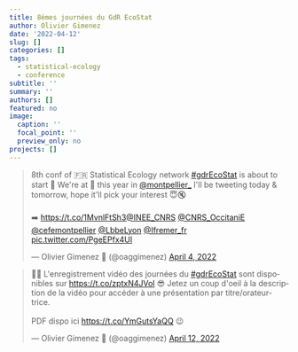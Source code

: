 ```yaml
---
title: 8èmes journées du GdR EcoStat
author: Olivier Gimenez
date: '2022-04-12'
slug: []
categories: []
tags:
  - statistical-ecology
  - conference
subtitle: ''
summary: ''
authors: []
featured: no
image:
  caption: ''
  focal_point: ''
  preview_only: no
projects: []
---
```



<blockquote class="twitter-tweet"><p lang="en" dir="ltr">8th conf of 🇫🇷 Statistical Ecology network <a href="https://twitter.com/hashtag/gdrEcoStat?src=hash&amp;ref_src=twsrc%5Etfw">#gdrEcoStat</a> is about to start 🥳 We&#39;re at 🏡 this year in <a href="https://twitter.com/montpellier_?ref_src=twsrc%5Etfw">@montpellier_</a> I&#39;ll be tweeting today &amp; tomorrow, hope it&#39;ll pick your interest 😇🔇<br><br>➡️ <a href="https://t.co/1MvnlFtSh3">https://t.co/1MvnlFtSh3</a><a href="https://twitter.com/INEE_CNRS?ref_src=twsrc%5Etfw">@INEE_CNRS</a> <a href="https://twitter.com/CNRS_OccitaniE?ref_src=twsrc%5Etfw">@CNRS_OccitaniE</a> <a href="https://twitter.com/cefemontpellier?ref_src=twsrc%5Etfw">@cefemontpellier</a> <a href="https://twitter.com/LbbeLyon?ref_src=twsrc%5Etfw">@LbbeLyon</a> <a href="https://twitter.com/Ifremer_fr?ref_src=twsrc%5Etfw">@Ifremer_fr</a> <a href="https://t.co/PgeEPfx4UI">pic.twitter.com/PgeEPfx4UI</a></p>&mdash; Olivier Gimenez 🖖 (@oaggimenez) <a href="https://twitter.com/oaggimenez/status/1510871035712843778?ref_src=twsrc%5Etfw">April 4, 2022</a></blockquote> <script async src="https://platform.twitter.com/widgets.js" charset="utf-8"></script> 



<blockquote class="twitter-tweet"><p lang="fr" dir="ltr">📸🥳 L&#39;enregistrement vidéo des journées du <a href="https://twitter.com/hashtag/gdrEcoStat?src=hash&amp;ref_src=twsrc%5Etfw">#gdrEcoStat</a> sont disponibles sur <a href="https://t.co/zptxN4JVol">https://t.co/zptxN4JVol</a> 😎 Jetez un coup d&#39;oeil à la description de la vidéo pour accéder à une présentation par titre/orateur-trice. <br><br>PDF dispo ici <a href="https://t.co/YmGutsYaQQ">https://t.co/YmGutsYaQQ</a> 😉</p>&mdash; Olivier Gimenez 🖖 (@oaggimenez) <a href="https://twitter.com/oaggimenez/status/1513846597603545095?ref_src=twsrc%5Etfw">April 12, 2022</a></blockquote> <script async src="https://platform.twitter.com/widgets.js" charset="utf-8"></script> 



